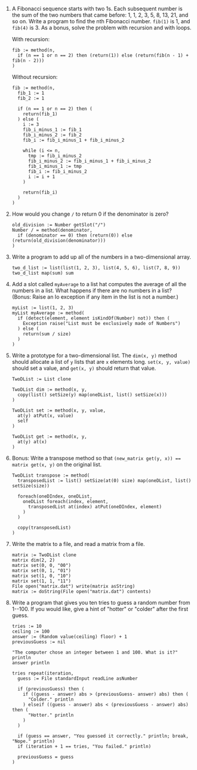 1. A Fibonacci sequence starts with two 1s. Each subsequent number is the sum
   of the two numbers that came before: 1, 1, 2, 3, 5, 8, 13, 21, and so on.
   Write a program to find the nth Fibonacci number. `fib(1)` is 1, and
   `fib(4)` is 3. As a bonus, solve the problem with recursion and with loops.

    With recursion:

    ```Io
    fib := method(n,
      if (n == 1 or n == 2) then (return(1)) else (return(fib(n - 1) + fib(n - 2)))
    )
    ```

    Without recursion:

    ```Io
    fib := method(n,
      fib_1 := 1
      fib_2 := 1

      if (n == 1 or n == 2) then (
        return(fib_1)
      ) else (
        i := 3
        fib_i_minus_1 := fib_1
        fib_i_minus_2 := fib_2
        fib_i := fib_i_minus_1 + fib_i_minus_2

        while (i <= n,
          tmp := fib_i_minus_2
          fib_i_minus_2 := fib_i_minus_1 + fib_i_minus_2
          fib_i_minus_1 := tmp
          fib_i := fib_i_minus_2
          i := i + 1
        )

        return(fib_i)
      )
    )
    ```

2. How would you change `/` to return 0 if the denominator is zero?

    ```Io
    old_division := Number getSlot("/")
    Number / = method(denominator,
      if (denominator == 0) then (return(0)) else (return(old_division(denominator)))
    )
    ```

3. Write a program to add up all of the numbers in a two-dimensional array.

    ```Io
    two_d_list := list(list(1, 2, 3), list(4, 5, 6), list(7, 8, 9))
    two_d_list map(sum) sum
    ```

4. Add a slot called `myAverage` to a list hat computes the average of all the
   numbers in a list. What happens if there are no numbers in a list? (Bonus:
   Raise an Io exception if any item in the list is not a number.)

    ```Io
    myList := list(1, 2, 3)
    myList myAverage := method(
      if (detect(element, element isKindOf(Number) not)) then (
        Exception raise("List must be exclusively made of Numbers")
      ) else (
        return(sum / size)
      )
    )
    ```

5. Write a prototype for a two-dimensional list. The `dim(x, y)` method should
   allocate a list of `y` lists that are `x` elements long. `set(x, y, value)`
   should set a value, and `get(x, y)` should return that value.

    ```Io
    TwoDList := List clone

    TwoDList dim := method(x, y,
      copy(list() setSize(y) map(oneDList, list() setSize(x)))
    )

    TwoDList set := method(x, y, value,
      at(y) atPut(x, value)
      self
    )

    TwoDList get := method(x, y,
      at(y) at(x)
    )
    ```

6. Bonus: Write a transpose method so that `(new_matrix get(y, x)) == matrix
   get(x, y)` on the original list.

    ```Io
    TwoDList transpose := method(
      transposedList := list() setSize(at(0) size) map(oneDList, list() setSize(size))

      foreach(oneDIndex, oneDList,
        oneDList foreach(index, element,
          transposedList at(index) atPut(oneDIndex, element)
        )
      )

      copy(transposedList)
    )
    ```

7. Write the matrix to a file, and read a matrix from a file.

    ```Io
    matrix := TwoDList clone
    matrix dim(2, 2)
    matrix set(0, 0, "00")
    matrix set(0, 1, "01")
    matrix set(1, 0, "10")
    matrix set(1, 1, "11")
    File open("matrix.dat") write(matrix asString)
    matrix := doString(File open("matrix.dat") contents)
    ```

8. Write a program that gives you ten tries to guess a random number from
   1--100. If you would like, give a hint of "hotter" or "colder" after the
   first guess.

    ```Io
    tries := 10
    ceiling := 100
    answer := (Random value(ceiling) floor) + 1
    previousGuess := nil

    "The computer chose an integer between 1 and 100. What is it?" println
    answer println

    tries repeat(iteration,
      guess := File standardInput readLine asNumber

      if (previousGuess) then (
        if ((guess - answer) abs > (previousGuess- answer) abs) then (
          "Colder." println
        ) elseif ((guess - answer) abs < (previousGuess - answer) abs) then (
          "Hotter." println
        )
      )

      if (guess == answer, "You guessed it correctly." println; break, "Nope." println)
      if (iteration + 1 == tries, "You failed." println)

      previousGuess = guess
    )
    ```
